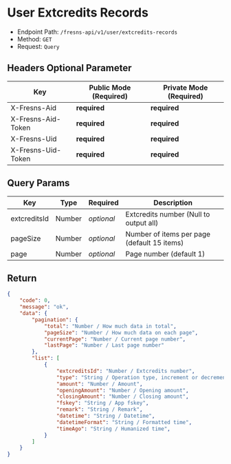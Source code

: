 # User Extcredits Records

- Endpoint Path: `/fresns-api/v1/user/extcredits-records`
- Method: `GET`
- Request: `Query`

## Headers Optional Parameter

| Key | Public Mode (Required) | Private Mode (Required) |
| --- | --- | --- |
| X-Fresns-Aid | **required** | **required** |
| X-Fresns-Aid-Token | **required** | **required** |
| X-Fresns-Uid | **required** | **required** |
| X-Fresns-Uid-Token | **required** | **required** |

## Query Params

| Key | Type | Required | Description |
| --- | --- | --- | --- |
| extcreditsId | Number | *optional* | Extcredits number (Null to output all) |
| pageSize | Number | *optional* | Number of items per page (default 15 items) |
| page | Number | *optional* | Page number (default 1) |

## Return

```json
{
    "code": 0,
    "message": "ok",
    "data": {
        "pagination": {
            "total": "Number / How much data in total",
            "pageSize": "Number / How much data on each page",
            "currentPage": "Number / Current page number",
            "lastPage": "Number / Last page number"
        },
        "list": [
            {
                "extcreditsId": "Number / Extcredits number",
                "type": "String / Operation type, increment or decrement",
                "amount": "Number / Amount",
                "openingAmount": "Number / Opening amount",
                "closingAmount": "Number / Closing amount",
                "fskey": "String / App fskey",
                "remark": "String / Remark",
                "datetime": "String / Datetime",
                "datetimeFormat": "String / Formatted time",
                "timeAgo": "String / Humanized time",
            }
        ]
    }
}
```
